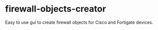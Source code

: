 # firewall-objects-creator
Easy to use gui to create firewall objects for Cisco and Fortigate devices. 
